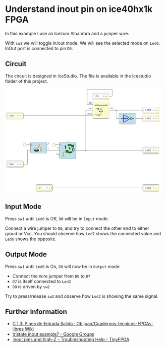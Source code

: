 # Understand inout pin on ice40hx1k FPGA

In this example I use an Icezum Alhambra and a jumper wire.

With `sw1` we will toggle in/out mode. We will see the selected
mode on `Led0`. InOut port is connected to pin `D0`.

## Circuit

The circuit is designed in IceStudio. The file is available in the icestudio folder of this project.

![](assets/blocks.png)

## Input Mode

Press `sw1` until `Led0` is Off, `D0` will be in `Input` mode.

Connect a wire jumper to `D0`, and try to connect the other end to either groud or Vcc. You should observe how `Led7` shows the connected value and `Led6` shows the opposite.

## Output Mode

Press `sw1` until `Led0` is On, `D0` will now be in `Output` mode.

- Connect the wire jumper from `D0` to `D7`
- `D7` is itself connected to `Led2`
- `D0` is driven by `sw2` 

Try to press/release `sw2` and observe how `Led2` is showing the same signal.

## Further information

- [CT.3: Pines de Entrada Salida · Obijuan/Cuadernos-tecnicos-FPGAs-libres Wiki](https://github.com/Obijuan/Cuadernos-tecnicos-FPGAs-libres/wiki/CT.3:-Pines-de-Entrada-Salida#bloque-inout-right)
- [tristate inout example? - Google Groups](https://groups.google.com/forum/#!topic/fpga-wars-explorando-el-lado-libre/GBBzA6eF0KA)
- [Inout pins and high-Z - Troubleshooting Help - TinyFPGA](https://discourse.tinyfpga.com/t/inout-pins-and-high-z/158)
